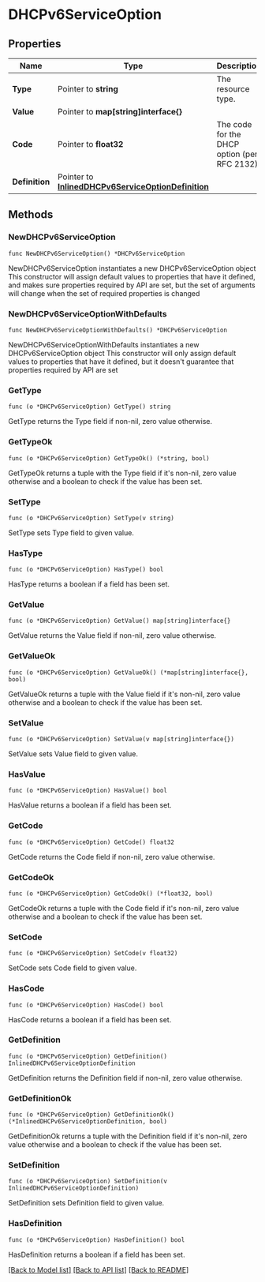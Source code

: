 # DHCPv6ServiceOption

## Properties

Name | Type | Description | Notes
------------ | ------------- | ------------- | -------------
**Type** | Pointer to **string** | The resource type. | [optional] 
**Value** | Pointer to **map[string]interface{}** |  | [optional] 
**Code** | Pointer to **float32** | The code for the DHCP option (per RFC 2132). | [optional] 
**Definition** | Pointer to [**InlinedDHCPv6ServiceOptionDefinition**](InlinedDHCPv6ServiceOptionDefinition.md) |  | [optional] 

## Methods

### NewDHCPv6ServiceOption

`func NewDHCPv6ServiceOption() *DHCPv6ServiceOption`

NewDHCPv6ServiceOption instantiates a new DHCPv6ServiceOption object
This constructor will assign default values to properties that have it defined,
and makes sure properties required by API are set, but the set of arguments
will change when the set of required properties is changed

### NewDHCPv6ServiceOptionWithDefaults

`func NewDHCPv6ServiceOptionWithDefaults() *DHCPv6ServiceOption`

NewDHCPv6ServiceOptionWithDefaults instantiates a new DHCPv6ServiceOption object
This constructor will only assign default values to properties that have it defined,
but it doesn't guarantee that properties required by API are set

### GetType

`func (o *DHCPv6ServiceOption) GetType() string`

GetType returns the Type field if non-nil, zero value otherwise.

### GetTypeOk

`func (o *DHCPv6ServiceOption) GetTypeOk() (*string, bool)`

GetTypeOk returns a tuple with the Type field if it's non-nil, zero value otherwise
and a boolean to check if the value has been set.

### SetType

`func (o *DHCPv6ServiceOption) SetType(v string)`

SetType sets Type field to given value.

### HasType

`func (o *DHCPv6ServiceOption) HasType() bool`

HasType returns a boolean if a field has been set.

### GetValue

`func (o *DHCPv6ServiceOption) GetValue() map[string]interface{}`

GetValue returns the Value field if non-nil, zero value otherwise.

### GetValueOk

`func (o *DHCPv6ServiceOption) GetValueOk() (*map[string]interface{}, bool)`

GetValueOk returns a tuple with the Value field if it's non-nil, zero value otherwise
and a boolean to check if the value has been set.

### SetValue

`func (o *DHCPv6ServiceOption) SetValue(v map[string]interface{})`

SetValue sets Value field to given value.

### HasValue

`func (o *DHCPv6ServiceOption) HasValue() bool`

HasValue returns a boolean if a field has been set.

### GetCode

`func (o *DHCPv6ServiceOption) GetCode() float32`

GetCode returns the Code field if non-nil, zero value otherwise.

### GetCodeOk

`func (o *DHCPv6ServiceOption) GetCodeOk() (*float32, bool)`

GetCodeOk returns a tuple with the Code field if it's non-nil, zero value otherwise
and a boolean to check if the value has been set.

### SetCode

`func (o *DHCPv6ServiceOption) SetCode(v float32)`

SetCode sets Code field to given value.

### HasCode

`func (o *DHCPv6ServiceOption) HasCode() bool`

HasCode returns a boolean if a field has been set.

### GetDefinition

`func (o *DHCPv6ServiceOption) GetDefinition() InlinedDHCPv6ServiceOptionDefinition`

GetDefinition returns the Definition field if non-nil, zero value otherwise.

### GetDefinitionOk

`func (o *DHCPv6ServiceOption) GetDefinitionOk() (*InlinedDHCPv6ServiceOptionDefinition, bool)`

GetDefinitionOk returns a tuple with the Definition field if it's non-nil, zero value otherwise
and a boolean to check if the value has been set.

### SetDefinition

`func (o *DHCPv6ServiceOption) SetDefinition(v InlinedDHCPv6ServiceOptionDefinition)`

SetDefinition sets Definition field to given value.

### HasDefinition

`func (o *DHCPv6ServiceOption) HasDefinition() bool`

HasDefinition returns a boolean if a field has been set.


[[Back to Model list]](../README.md#documentation-for-models) [[Back to API list]](../README.md#documentation-for-api-endpoints) [[Back to README]](../README.md)


